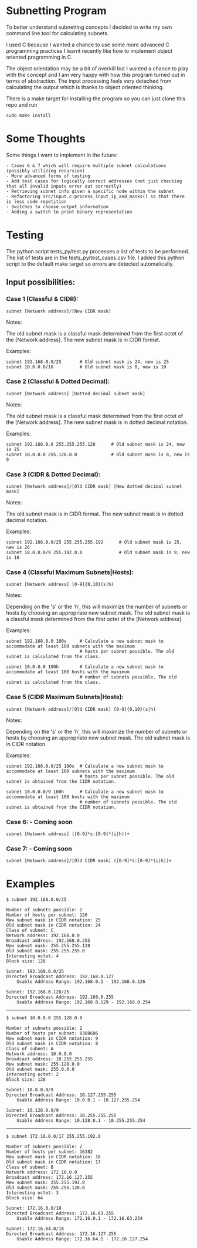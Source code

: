 # Subnetting Program

To better understand subnetting concepts I decided to write my own command line tool for calculating subnets.

I used C because I wanted a chance to use some more advanced C programming practices I learnt recently like how to implement object oriented programming in C.

The object orientation may be a bit of overkill but I wanted a chance to play with the concept and I am very happy with how this program turned out in terms of abstraction. The input processing feels very detached from calculating the output which is thanks to object oriented thinking.

There is a make target for installing the program so you can just clone this repo and run

    sudo make install


# Some Thoughts

Some things I want to implement in the future:

    - Cases 6 & 7 which will require multiple subnet calculations (possibly utilizing recursion)
    - More advanced forms of testing
    - Add test cases for logically correct addresses (not just checking that all invalid inputs error out correctly)
    - Retrieving subnet info given a specific node within the subnet
    - Refactoring src/input.c:process_input_ip_and_masks() so that there is less code repetition
    - Switches to choose output information
    - Adding a switch to print binary representation


# Testing

The python script tests_py/test.py processes a list of tests to be performed. The list of tests are in the tests_py/test_cases.csv file. I added this python script to the default make target so errors are detected automatically.

## Input possibilities:
### Case 1 (Classful & CIDR):

    subnet [Network address]/[New CIDR mask]

Notes:

The old subnet mask is a classful mask determined from the first octet of the [Network address].
The new subnet mask is in CIDR format.

Examples:

    subnet 192.168.0.0/25       # Old subnet mask is 24, new is 25
    subnet 10.0.0.0/10          # Old subnet mask is 8, new is 10

### Case 2 (Classful & Dotted Decimal):

    subnet [Network address] [Dotted decimal subnet mask]

Notes:

The old subnet mask is a classful mask determined from the first octet of the [Network address].
The new subnet mask is in dotted decimal notation.

Examples:

    subnet 192.168.0.0 255.255.255.128      # Old subnet mask is 24, new is 25
    subnet 10.0.0.0 255.128.0.0             # Old subnet mask is 8, new is 9


### Case 3 (CIDR & Dotted Decimal):

    subnet [Network address]/[Old CIDR mask] [New dotted decimal subnet mask]

Notes:

The old subnet mask is in CIDR format. The new subnet mask is in dotted decimal notation.

Examples:

    subnet 192.168.0.0/25 255.255.255.192      # Old subnet mask is 25, new is 26
    subnet 10.0.0.0/9 255.192.0.0              # Old subnet mask is 9, new is 10


### Case 4 (Classful Maximum Subnets|Hosts):

    subnet [Network address] [0-9]{0,10}(s|h)

Notes:

Depending on the 's' or the 'h', this will maximize the number of subnets or hosts by choosing an 
appropriate new subnet mask.  The old subnet mask is a classful mask determined from the first octet 
of the [Network address].
    
Examples:

    subnet 192.168.0.0 100s     # Calculate a new subnet mask to accommodate at least 100 subnets with the maximum 
                                # hosts per subnet possible. The old subnet is calculated from the class.

    subnet 10.0.0.0 100h        # Calculate a new subnet mask to accommodate at least 100 hosts with the maximum 
                                # number of subnets possible. The old subnet is calculated from the class.

### Case 5 (CIDR Maximum Subnets|Hosts):
    
    subnet [Network address]/[Old CIDR mask] [0-9]{0,10}(s|h)

Notes:

Depending on the 's' or the 'h', this will maximize the number of subnets or hosts by choosing an 
appropriate new subnet mask.  The old subnet mask is in CIDR notation.

Examples:

    subnet 192.168.0.0/25 100s  # Calculate a new subnet mask to accommodate at least 100 subnets with the maximum 
                                # hosts per subnet possible. The old subnet is obtained from the CIDR notation.

    subnet 10.0.0.0/9 100h      # Calculate a new subnet mask to accommodate at least 100 hosts with the maximum 
                                # number of subnets possible. The old subnet is obtained from the CIDR notation.

### Case 6: - Coming soon

    subnet [Network address] ([0-9]*s:[0-9]*(i|h))+


### Case 7: - Coming soon

    subnet [Network address]/[Old CIDR mask] ([0-9]*s:[0-9]*(i|h))+

# Examples

    $ subnet 192.168.0.0/25

    Number of subnets possible: 2
    Number of hosts per subnet: 126
    New subnet mask in CIDR notation: 25
    Old subnet mask in CIDR notation: 24
    Class of subnet: C
    Network address: 192.168.0.0
    Broadcast address: 192.168.0.255
    New subnet mask: 255.255.255.128
    Old subnet mask: 255.255.255.0
    Interesting octet: 4
    Block size: 128

    Subnet: 192.168.0.0/25
    Directed Broadcast Address: 192.168.0.127
        Usable Address Range: 192.168.0.1 - 192.168.0.126

    Subnet: 192.168.0.128/25
    Directed Broadcast Address: 192.168.0.255
        Usable Address Range: 192.168.0.129 - 192.168.0.254

---

    $ subnet 10.0.0.0 255.128.0.0

    Number of subnets possible: 2
    Number of hosts per subnet: 8388606
    New subnet mask in CIDR notation: 9
    Old subnet mask in CIDR notation: 8
    Class of subnet: A
    Network address: 10.0.0.0
    Broadcast address: 10.255.255.255
    New subnet mask: 255.128.0.0
    Old subnet mask: 255.0.0.0
    Interesting octet: 2
    Block size: 128

    Subnet: 10.0.0.0/9
    Directed Broadcast Address: 10.127.255.255
        Usable Address Range: 10.0.0.1 - 10.127.255.254

    Subnet: 10.128.0.0/9
    Directed Broadcast Address: 10.255.255.255
        Usable Address Range: 10.128.0.1 - 10.255.255.254

---

    $ subnet 172.16.0.0/17 255.255.192.0

    Number of subnets possible: 2
    Number of hosts per subnet: 16382
    New subnet mask in CIDR notation: 18
    Old subnet mask in CIDR notation: 17
    Class of subnet: B
    Network address: 172.16.0.0
    Broadcast address: 172.16.127.255
    New subnet mask: 255.255.192.0
    Old subnet mask: 255.255.128.0
    Interesting octet: 3
    Block size: 64

    Subnet: 172.16.0.0/18
    Directed Broadcast Address: 172.16.63.255
        Usable Address Range: 172.16.0.1 - 172.16.63.254

    Subnet: 172.16.64.0/18
    Directed Broadcast Address: 172.16.127.255
        Usable Address Range: 172.16.64.1 - 172.16.127.254